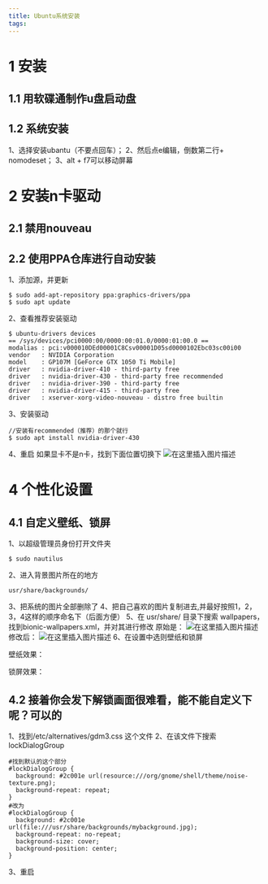 ```yaml
---
title: Ubuntu系统安装
tags:
---
```

# 1 安装
## 1.1 用软碟通制作u盘启动盘
## 1.2 系统安装
1、选择安装ubantu（不要点回车）；
2、然后点e编辑，倒数第二行+ nomodeset；
3、alt + f7可以移动屏幕
# 2 安装n卡驱动
## 2.1 禁用nouveau
## 2.2 使用PPA仓库进行自动安装
1、添加源，并更新
```
$ sudo add-apt-repository ppa:graphics-drivers/ppa
$ sudo apt update
```
2、查看推荐安装驱动
```
$ ubuntu-drivers devices
== /sys/devices/pci0000:00/0000:00:01.0/0000:01:00.0 ==
modalias : pci:v000010DEd00001C8Csv00001D05sd0000102Ebc03sc00i00
vendor   : NVIDIA Corporation
model    : GP107M [GeForce GTX 1050 Ti Mobile]
driver   : nvidia-driver-410 - third-party free
driver   : nvidia-driver-430 - third-party free recommended
driver   : nvidia-driver-390 - third-party free
driver   : nvidia-driver-415 - third-party free
driver   : xserver-xorg-video-nouveau - distro free builtin
```

3、安装驱动
```
//安装有recommended（推荐）的那个就行
$ sudo apt install nvidia-driver-430
```
4、重启
如果显卡不是n卡，找到下面位置切换下
![在这里插入图片描述](https://img-blog.csdnimg.cn/20190808043321279.png?x-oss-process=image/watermark,type_ZmFuZ3poZW5naGVpdGk,shadow_10,text_aHR0cHM6Ly9ibG9nLmNzZG4ubmV0L3FxXzI0MzA5OTgx,size_16,color_FFFFFF,t_70)
# 4 个性化设置
## 4.1 自定义壁纸、锁屏
1、以超级管理员身份打开文件夹
```
$ sudo nautilus
```
2、进入背景图片所在的地方
```
usr/share/backgrounds/
```
3、把系统的图片全部删除了
4、把自己喜欢的图片复制进去,并最好按照1，2，3，4这样的顺序命名下（后面方便）
5、在 usr/share/ 目录下搜索 wallpapers，找到bionic-wallpapers.xml，并对其进行修改
原始是：
![在这里插入图片描述](https://img-blog.csdnimg.cn/20190808045720827.png?x-oss-process=image/watermark,type_ZmFuZ3poZW5naGVpdGk,shadow_10,text_aHR0cHM6Ly9ibG9nLmNzZG4ubmV0L3FxXzI0MzA5OTgx,size_16,color_FFFFFF,t_70)
修改后：
![在这里插入图片描述](https://img-blog.csdnimg.cn/20190808045924425.png?x-oss-process=image/watermark,type_ZmFuZ3poZW5naGVpdGk,shadow_10,text_aHR0cHM6Ly9ibG9nLmNzZG4ubmV0L3FxXzI0MzA5OTgx,size_16,color_FFFFFF,t_70)
6、在设置中选则壁纸和锁屏

壁纸效果：

锁屏效果：


## 4.2 接着你会发下解锁画面很难看，能不能自定义下呢？可以的
1、找到/etc/alternatives/gdm3.css 这个文件
2、在该文件下搜索 lockDialogGroup 
```
#找到默认的这个部分
#lockDialogGroup {
  background: #2c001e url(resource:///org/gnome/shell/theme/noise-texture.png);
  background-repeat: repeat; 
}
#改为
#lockDialogGroup {
  background: #2c001e url(file:///usr/share/backgrounds/mybackground.jpg);         
  background-repeat: no-repeat;
  background-size: cover;
  background-position: center; 
}
```
3、重启
